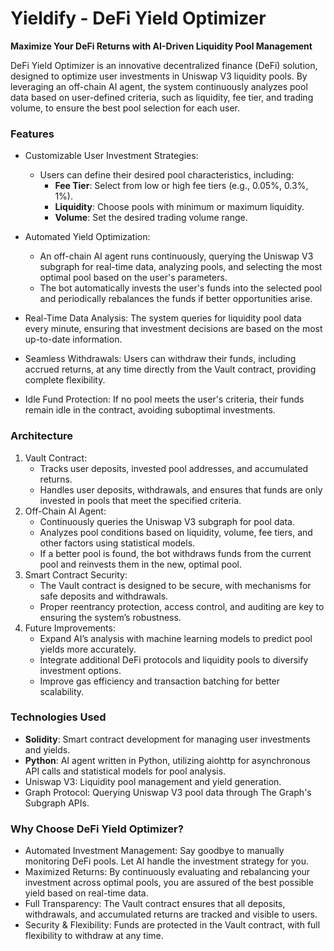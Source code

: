# Yieldify - DeFi Yield Optimizer
**Maximize Your DeFi Returns with AI-Driven Liquidity Pool Management**

DeFi Yield Optimizer is an innovative decentralized finance (DeFi) solution, designed to optimize user investments in Uniswap V3 liquidity pools. By leveraging an off-chain AI agent, the system continuously analyzes pool data based on user-defined criteria, such as liquidity, fee tier, and trading volume, to ensure the best pool selection for each user.

### Features
- Customizable User Investment Strategies:
  - Users can define their desired pool characteristics, including:
    - **Fee Tier**: Select from low or high fee tiers (e.g., 0.05%, 0.3%, 1%).
    - **Liquidity**: Choose pools with minimum or maximum liquidity.
    - **Volume**: Set the desired trading volume range.

- Automated Yield Optimization:
  - An off-chain AI agent runs continuously, querying the Uniswap V3 subgraph for real-time data, analyzing pools, and selecting the most optimal pool based on the user's parameters.
  - The bot automatically invests the user's funds into the selected pool and periodically rebalances the funds if better opportunities arise.

- Real-Time Data Analysis: The system queries for liquidity pool data every minute, ensuring that investment decisions are based on the most up-to-date information.
- Seamless Withdrawals: Users can withdraw their funds, including accrued returns, at any time directly from the Vault contract, providing complete flexibility.
- Idle Fund Protection: If no pool meets the user's criteria, their funds remain idle in the contract, avoiding suboptimal investments.
### Architecture
1. Vault Contract:
   - Tracks user deposits, invested pool addresses, and accumulated returns.
   - Handles user deposits, withdrawals, and ensures that funds are only invested in pools that meet the specified criteria.
2. Off-Chain AI Agent:
   - Continuously queries the Uniswap V3 subgraph for pool data.
   - Analyzes pool conditions based on liquidity, volume, fee tiers, and other factors using statistical models.
   - If a better pool is found, the bot withdraws funds from the current pool and reinvests them in the new, optimal pool.
3. Smart Contract Security:
   - The Vault contract is designed to be secure, with mechanisms for safe deposits and withdrawals.
   - Proper reentrancy protection, access control, and auditing are key to ensuring the system’s robustness.
4. Future Improvements:
   - Expand AI’s analysis with machine learning models to predict pool yields more accurately.
   - Integrate additional DeFi protocols and liquidity pools to diversify investment options.
   - Improve gas efficiency and transaction batching for better scalability.

### Technologies Used
- **Solidity**: Smart contract development for managing user investments and yields.
- **Python**: AI agent written in Python, utilizing aiohttp for asynchronous API calls and statistical models for pool analysis.
- Uniswap V3: Liquidity pool management and yield generation.
- Graph Protocol: Querying Uniswap V3 pool data through The Graph's Subgraph APIs.
### Why Choose DeFi Yield Optimizer?
- Automated Investment Management: Say goodbye to manually monitoring DeFi pools. Let AI handle the investment strategy for you.
- Maximized Returns: By continuously evaluating and rebalancing your investment across optimal pools, you are assured of the best possible yield based on real-time data.
- Full Transparency: The Vault contract ensures that all deposits, withdrawals, and accumulated returns are tracked and visible to users.
- Security & Flexibility: Funds are protected in the Vault contract, with full flexibility to withdraw at any time.
